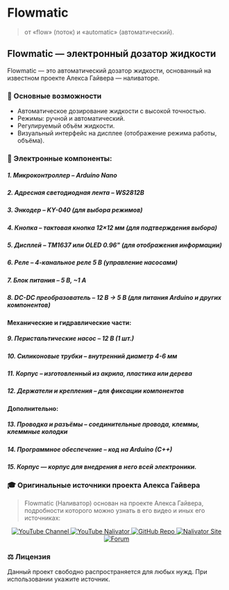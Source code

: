 # Flowmatic
> от «flow» (поток) и «automatic» (автоматический). 

<!-- фото проекта -->

## Flowmatic — электронный дозатор жидкости

Flowmatic — это автоматический дозатор жидкости, основанный на известном проекте Алекса Гайвера — наливаторе. 

### 🔧 Основные возможности

- Автоматическое дозирование жидкости с высокой точностью.
- Режимы: ручной и автоматический.
- Регулируемый объём жидкости.
- Визуальный интерфейс на дисплее (отображение режима работы, объёма).



### 🧰 Электронные компоненты:

##### 1. Микроконтроллер – Arduino Nano
##### 2. Адресная светодиодная лента – WS2812B
##### 3. Энкодер – KY-040 (для выбора режимов)
##### 4. Кнопка – тактовая кнопка 12×12 мм (для подтверждения выбора)
##### 5. Дисплей – TM1637 или OLED 0.96" (для отображения информации)
##### 6. Реле – 4-канальное реле 5 В (управление насосами)
##### 7. Блок питания – 5 В, ~1 А
##### 8. DC-DC преобразователь – 12 В → 5 В (для питания Arduino и других компонентов)

#### Механические и гидравлические части:

##### 9. Перистальтические насос – 12 В (1 шт.)
##### 10. Силиконовые трубки – внутренний диаметр 4-6 мм
##### 11. Корпус – изготовленный из акрила, пластика или дерева
##### 12. Держатели и крепления – для фиксации компонентов

#### Дополнительно:

##### 13. Проводка и разъёмы – соединительные провода, клеммы, клеммные колодки
##### 14. Программное обеспечение – код на Arduino (C++)
##### 15. Корпус — корпус для внедрения в него всей электроники.


### 🎓 Оригинальные источники проекта Алекса Гайвера

> Flowmatic (Наливатор) основан на проекте Алекса Гайвера, подробности которого можно узнать в его видео и иных его источниках:


<div align="center">
  <a href="https://youtube.com/@alexgyvershow" target="_blank">
    <img src="https://img.shields.io/badge/YouTube-Канал-red?style=for-the-badge&logo=youtube" alt="YouTube Channel">
  </a>
  
  <a href="https://www.youtube.com/watch?v=VNx4pFdzfI4" target="_blank">
    <img src="https://img.shields.io/badge/YouTube-Наливатор-red?style=for-the-badge&logo=youtube" alt="YouTube Nalivator">
  </a>
  
  <a href="https://github.com/AlexGyver/GyverDrink/" target="_blank">
    <img src="https://img.shields.io/badge/GitHub-Проект-black?style=for-the-badge&logo=github" alt="GitHub Repo">
  </a>

  <a href="https://alexgyver.ru/gyverdrink/" target="_blank">
    <img src="https://img.shields.io/badge/Site-Наливатор-blue?style=for-the-badge&logo=google-chrome" alt="Nalivator Site">
  </a>
  
  <a href="https://community.alexgyver.ru/threads/der-nalivator-modificirovannaja-versija-gyverdrink.4021/" target="_blank">
    <img src="https://img.shields.io/badge/Forum-Обсуждение-blue?style=for-the-badge&logo=google-chrome" alt="Forum">
  </a>
</div>

### ⚖️ Лицензия

Данный проект свободно распространяется для любых нужд. При использовании укажите источник.


